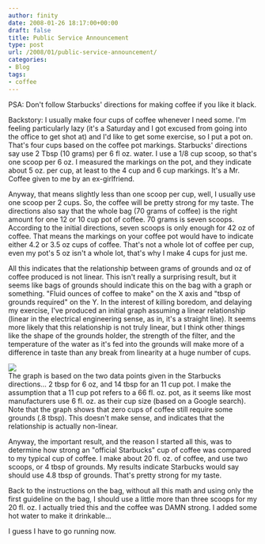 ```yaml
---
author: finity
date: 2008-01-26 18:17:00+00:00
draft: false
title: Public Service Announcement
type: post
url: /2008/01/public-service-announcement/
categories:
- Blog
tags:
- coffee
---
```


PSA:  Don't follow Starbucks' directions for making coffee if you like it black.  
  
Backstory:  I usually make four cups of coffee whenever I need some.  I'm feeling particularly lazy (it's a Saturday and I got excused from going into the office to get shot at) and I'd like to get some exercise, so I put a pot on.  That's four cups based on the coffee pot markings.  Starbucks' directions say use 2 Tbsp (10 grams) per 6 fl oz. water.  I use a 1/8 cup scoop, so that's one scoop per 6 oz.  I measured the markings on the pot, and they indicate about 5 oz. per cup, at least to the 4 cup and 6 cup markings.  It's a Mr. Coffee given to me by an ex-girlfriend.  
  
Anyway, that means slightly less than one scoop per cup, well, I usually use one scoop per 2 cups. So, the coffee will be pretty strong for my taste.  The directions also say that the whole bag (70 grams of coffee) is the right amount for one 12 or 10 cup pot of coffee.  70 grams is seven scoops.  According to the initial directions, seven scoops is only enough for 42 oz of coffee.  That means the markings on your coffee pot would have to indicate either 4.2 or 3.5 oz cups of coffee.  That's not a whole lot of coffee per cup, even my pot's 5 oz isn't a whole lot, that's why I make 4 cups for just me.  
  
All this indicates that the relationship between grams of grounds and oz of coffee produced is not linear.  This isn't really a surprising result, but it seems like bags of grounds should indicate this on the bag with a graph or something.  "Fluid ounces of coffee to make" on the X axis and "tbsp of grounds required" on the Y.  In the interest of killing boredom, and delaying my exercise, I've produced an initial graph assuming a linear relationship (linear in the electrical engineering sense, as in, it's a straight line).  It seems more likely that this relationship is not truly linear, but I think other things like the shape of the grounds holder, the strength of the filter, and the temperature of the water as it's fed into the grounds will make more of a difference in taste than any break from linearity at a huge number of cups.  
  
[![](http://1.bp.blogspot.com/_3-JYc0pjQkM/R5uIvOMnR3I/AAAAAAAAABA/nplIB-r49AY/s320/coffeeGraph.png)
](http://1.bp.blogspot.com/_3-JYc0pjQkM/R5uIvOMnR3I/AAAAAAAAABA/nplIB-r49AY/s1600-h/coffeeGraph.png)  
The graph is based on the two data points given in the Starbucks directions...  2 tbsp for 6 oz, and 14 tbsp for an 11 cup pot.  I make the assumption that a 11 cup pot refers to a 66 fl. oz. pot, as it seems like most manufacturers use 6 fl. oz. as their cup size (based on a Google search).  Note that the graph shows that zero cups of coffee still require some grounds (.8 tbsp).  This doesn't make sense, and indicates that the relationship is actually non-linear.  
  
Anyway, the important result, and the reason I started all this, was to determine how strong an "official Starbucks" cup of coffee was compared to my typical cup of coffee.  I make about 20 fl. oz. of coffee, and use two scoops, or 4 tbsp of grounds.  My results indicate Starbucks would say should use 4.8 tbsp of grounds.  That's pretty strong for my taste.  
  
Back to the instructions on the bag, without all this math and using only the first guideline on the bag, I should use a little more than three scoops for my 20 fl. oz.  I actually tried this and the coffee was DAMN strong.  I added some hot water to make it drinkable...  
  
I guess I have to go running now.
